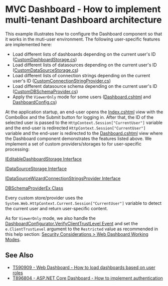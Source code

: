 # MVC Dashboard - How to implement multi-tenant Dashboard architecture

This example illustrates how to configure the Dashboard component so that it works in the muti-user environment. The following user-specific features are implemented here:

* Load different lists of dashboards depending on the current user's ID ([CustomDashboardStorage.cs](./CS/MVCDashboard/Code/CustomDashboardStorage.cs))
* Load different lists of datasources depending on the current user's ID ([CustomDataSourceStorage.cs](./CS/MVCDashboard/Code/CustomDataSourceStorage.cs))
* Load different lists of connection strings depending on the current user's ID ([CustomConnectionStringProvider.cs](./CS/MVCDashboard/Code/CustomConnectionStringProvider.cs))
* Load different datasource schema depending on the current user's ID ([CustomDBSchemaProvider.cs](./CS/MVCDashboard/Code/CustomDBSchemaProvider.cs))
* Apply the `ViewerOnly` mode for some users ([Dashboard.cshtml](./CS/MVCDashboard/Views/Home/Dashboard.cshtml) and [DashboardConfig.cs](./CS/MVCDashboard/App_Start/DashboardConfig.cs))

At the application startup, an end-user opens the [Index.cshtml](./CS/MVCDashboard/Views/Home/Index.cshtml) view with the ComboBox and the Submit button for logging in. After that, the ID of the selected user is passed to the `HttpContext.Session["CurrentUser"]` variable and the end-user is redirected `HttpContext.Session["CurrentUser"]` variable and the end-user is redirected to the [Dashboard.cshtml](./CS/MVCDashboard/Views/Home/Dashboard.cshtml) view where the Dashboard component demonstrates the features listed above. We implement a set of custom providers/storages to for user-specific processing:

[IEditableDashboardStorage Interface](https://docs.devexpress.com/Dashboard/DevExpress.DashboardWeb.IEditableDashboardStorage)

[IDataSourceStorage Interface](https://docs.devexpress.com/Dashboard/DevExpress.DashboardWeb.IDataSourceStorage)

[IDataSourceWizardConnectionStringsProvider Interface](https://docs.devexpress.com/CoreLibraries/DevExpress.DataAccess.Web.IDataSourceWizardConnectionStringsProvider)

[DBSchemaProviderEx Class](https://docs.devexpress.com/CoreLibraries/DevExpress.DataAccess.Sql.DBSchemaProviderEx)

Every custom store/provider uses the `System.Web.HttpContext.Current.Session["CurrentUser"]` variable to detect the current user and return user-specific content.

As for `ViewerOnly` mode, we also handle the [DashboardConfigurator.VerifyClientTrustLevel Event](https://docs.devexpress.com/Dashboard/DevExpress.DashboardWeb.DashboardConfigurator.VerifyClientTrustLevel) and set the `e.ClientTrustLevel` argument to the `Restricted` value as recommended in this help section: [Security Considerations > Web Dashboard Working Modes](https://docs.devexpress.com/Dashboard/118651/web-dashboard/general-information/security-considerations#web-dashboard-working-modes).

## See Also

- [T590909 - Web Dashboard - How to load dashboards based on user roles](https://supportcenter.devexpress.com/ticket/details/t590909/web-dashboard-how-to-load-dashboards-based-on-user-roles)
- [T896804 - ASP.NET Core Dashboard - How to implement authentication](https://supportcenter.devexpress.com/ticket/details/t896804/asp-net-core-dashboard-how-to-implement-authentication)
